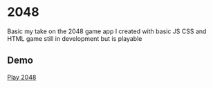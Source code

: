 # 2048
Basic my take on the 2048 game app I created with basic JS CSS and HTML
game still in development but is playable

## Demo
[Play 2048]()

